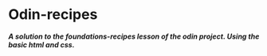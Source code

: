 # Odin-recipes

***A solution to the foundations-recipes lesson of the odin project. Using the basic html and css.***
